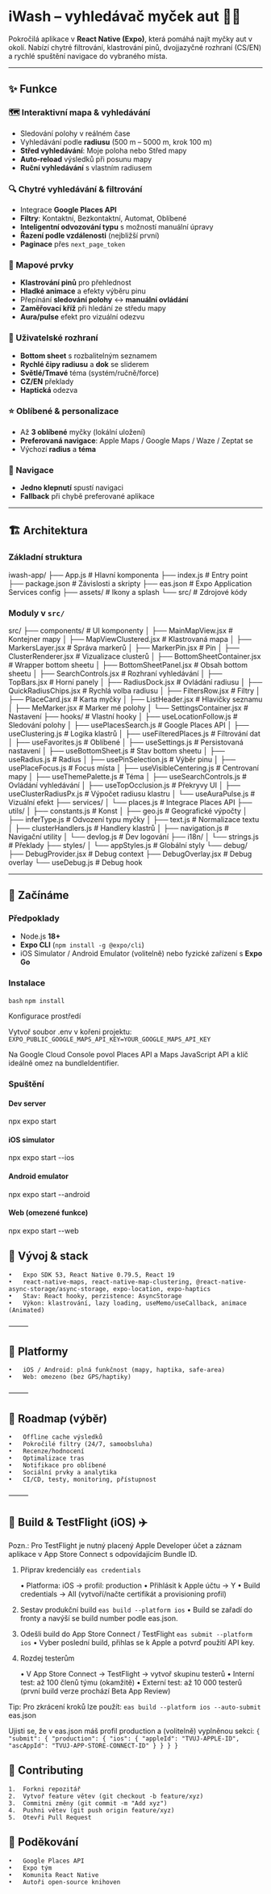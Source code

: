 # iWash – vyhledávač myček aut 🚗🧼

Pokročilá aplikace v **React Native (Expo)**, která pomáhá najít myčky aut v okolí. Nabízí chytré filtrování, klastrování pinů, dvojjazyčné rozhraní (CS/EN) a rychlé spuštění navigace do vybraného místa.

---

## ✨ Funkce

### 🗺️ Interaktivní mapa & vyhledávání
- Sledování polohy v reálném čase  
- Vyhledávání podle **radiusu** (500 m – 5000 m, krok 100 m)  
- **Střed vyhledávání**: Moje poloha nebo Střed mapy  
- **Auto-reload** výsledků při posunu mapy  
- **Ruční vyhledávání** s vlastním radiusem  

### 🔍 Chytré vyhledávání & filtrování
- Integrace **Google Places API**  
- **Filtry**: Kontaktní, Bezkontaktní, Automat, Oblíbené  
- **Inteligentní odvozování typu** s možností manuální úpravy  
- **Řazení podle vzdálenosti** (nejbližší první)  
- **Paginace** přes `next_page_token`  

### 📍 Mapové prvky
- **Klastrování pinů** pro přehlednost  
- **Hladké animace** a efekty výběru pinu  
- Přepínání **sledování polohy** ↔ **manuální ovládání**  
- **Zaměřovací kříž** při hledání ze středu mapy  
- **Aura/pulse** efekt pro vizuální odezvu  

### 📱 Uživatelské rozhraní
- **Bottom sheet** s rozbalitelným seznamem  
- **Rychlé čipy radiusu** a **dok** se sliderem  
- **Světlé/Tmavé** téma (systém/ručně/force)  
- **CZ/EN** překlady  
- **Haptická** odezva  

### ⭐ Oblíbené & personalizace
- Až **3 oblíbené** myčky (lokální uložení)  
- **Preferovaná navigace**: Apple Maps / Google Maps / Waze / Zeptat se  
- Výchozí **radius** a **téma**  

### 🧭 Navigace
- **Jedno klepnutí** spustí navigaci  
- **Fallback** při chybě preferované aplikace  

---

## 🏗️ Architektura

### Základní struktura
iwash-app/
├── App.js                 # Hlavní komponenta
├── index.js               # Entry point
├── package.json           # Závislosti a skripty
├── eas.json               # Expo Application Services config
├── assets/                # Ikony a splash
└── src/                   # Zdrojové kódy

### Moduly v `src/`
src/
├── components/            # UI komponenty
│   ├── MainMapView.jsx          # Kontejner mapy
│   ├── MapViewClustered.jsx     # Klastrovaná mapa
│   ├── MarkersLayer.jsx         # Správa markerů
│   ├── MarkerPin.jsx            # Pin
│   ├── ClusterRenderer.jsx      # Vizualizace clusterů
│   ├── BottomSheetContainer.jsx # Wrapper bottom sheetu
│   ├── BottomSheetPanel.jsx     # Obsah bottom sheetu
│   ├── SearchControls.jsx       # Rozhraní vyhledávání
│   ├── TopBars.jsx              # Horní panely
│   ├── RadiusDock.jsx           # Ovládání radiusu
│   ├── QuickRadiusChips.jsx     # Rychlá volba radiusu
│   ├── FiltersRow.jsx           # Filtry
│   ├── PlaceCard.jsx            # Karta myčky
│   ├── ListHeader.jsx           # Hlavičky seznamu
│   ├── MeMarker.jsx             # Marker mé polohy
│   └── SettingsContainer.jsx    # Nastavení
├── hooks/                 # Vlastní hooky
│   ├── useLocationFollow.js     # Sledování polohy
│   ├── usePlacesSearch.js       # Google Places API
│   ├── useClustering.js         # Logika klastrů
│   ├── useFilteredPlaces.js     # Filtrování dat
│   ├── useFavorites.js          # Oblíbené
│   ├── useSettings.js           # Persistovaná nastavení
│   ├── useBottomSheet.js        # Stav bottom sheetu
│   ├── useRadius.js             # Radius
│   ├── usePinSelection.js       # Výběr pinu
│   ├── usePlaceFocus.js         # Focus místa
│   ├── useVisibleCentering.js   # Centrovaní mapy
│   ├── useThemePalette.js       # Téma
│   ├── useSearchControls.js     # Ovládání vyhledávání
│   ├── useTopOcclusion.js       # Překryvy UI
│   ├── useClusterRadiusPx.js    # Výpočet radiusu klastru
│   └── useAuraPulse.js          # Vizuální efekt
├── services/
│   └── places.js                # Integrace Places API
├── utils/
│   ├── constants.js             # Konst
│   ├── geo.js                   # Geografické výpočty
│   ├── inferType.js             # Odvození typu myčky
│   ├── text.js                  # Normalizace textu
│   ├── clusterHandlers.js       # Handlery klastrů
│   ├── navigation.js            # Navigační utility
│   └── devlog.js                # Dev logování
├── i18n/
│   └── strings.js               # Překlady
├── styles/
│   └── appStyles.js             # Globální styly
└── debug/
├── DebugProvider.jsx        # Debug context
├── DebugOverlay.jsx         # Debug overlay
└── useDebug.js              # Debug hook

---

## 🚀 Začínáme

### Předpoklady
- Node.js **18+**  
- **Expo CLI** (`npm install -g @expo/cli`)  
- iOS Simulator / Android Emulator (volitelně) nebo fyzické zařízení s **Expo Go**

### Instalace
`bash`
`npm install`

Konfigurace prostředí

Vytvoř soubor .env v kořeni projektu:
`EXPO_PUBLIC_GOOGLE_MAPS_API_KEY=YOUR_GOOGLE_MAPS_API_KEY`

Na Google Cloud Console povol Places API a Maps JavaScript API a klíč ideálně omez na bundleIdentifier.

### Spuštění
#### Dev server
npx expo start

#### iOS simulator
npx expo start --ios

#### Android emulator
npx expo start --android

#### Web (omezené funkce)
npx expo start --web

## 🔧 Vývoj & stack
	•	Expo SDK 53, React Native 0.79.5, React 19
	•	react-native-maps, react-native-map-clustering, @react-native-async-storage/async-storage, expo-location, expo-haptics
	•	Stav: React hooky, perzistence: AsyncStorage
	•	Výkon: klastrování, lazy loading, useMemo/useCallback, animace (Animated)

⸻

## 📱 Platformy
	•	iOS / Android: plná funkčnost (mapy, haptika, safe-area)
	•	Web: omezeno (bez GPS/haptiky)

⸻

## 🚧 Roadmap (výběr)
	•	Offline cache výsledků
	•	Pokročilé filtry (24/7, samoobsluha)
	•	Recenze/hodnocení
	•	Optimalizace tras
	•	Notifikace pro oblíbené
	•	Sociální prvky a analytika
	•	CI/CD, testy, monitoring, přístupnost

⸻

## 🚢 Build & TestFlight (iOS) ✈️

Pozn.: Pro TestFlight je nutný placený Apple Developer účet a záznam aplikace v App Store Connect s odpovídajícím Bundle ID.

1.	Připrav kredenciály
 `eas credentials`

	•	Platforma: iOS → profil: production
	•	Přihlásit k Apple účtu → Y
	•	Build credentials → All (vytvoří/načte certifikát a provisioning profil)

2.	Sestav produkční build
`eas build --platform ios`
	•	Build se zařadí do fronty a navýší se build number podle eas.json.

3.	Odešli build do App Store Connect / TestFlight
`eas submit --platform ios`
	•	Vyber poslední build, přihlas se k Apple a potvrď použití API key.

4.	Rozdej testerům

	•	V App Store Connect → TestFlight → vytvoř skupinu testerů
	•	Interní test: až 100 členů týmu (okamžitě)
	•	Externí test: až 10 000 testerů (první build verze prochází Beta App Review)

Tip: Pro zkrácení kroků lze použít:
`eas build --platform ios --auto-submit`
eas.json

Ujisti se, že v eas.json máš profil production a (volitelně) vyplněnou sekci:
`{
  "submit": {
    "production": {
      "ios": {
        "appleId": "TVUJ-APPLE-ID",
        "ascAppId": "TVUJ-APP-STORE-CONNECT-ID"
      }
    }
  }
}`

## 🤝 Contributing
	1.	Forkni repozitář
	2.	Vytvoř feature větev (git checkout -b feature/xyz)
	3.	Commitni změny (git commit -m "Add xyz")
	4.	Pushni větev (git push origin feature/xyz)
	5.	Otevři Pull Request

## 🙏 Poděkování
	•	Google Places API
	•	Expo tým
	•	Komunita React Native
	•	Autoři open-source knihoven
